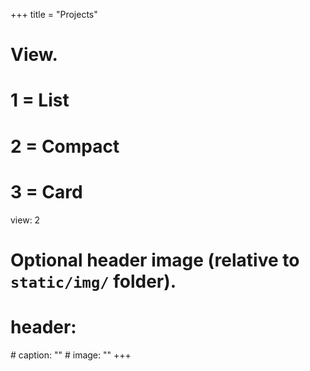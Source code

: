 +++
title = "Projects"
# View.
# 1 = List
# 2 = Compact
# 3 = Card
view: 2
# Optional header image (relative to `static/img/` folder).
# header:
# caption: ""
# image: ""
+++
